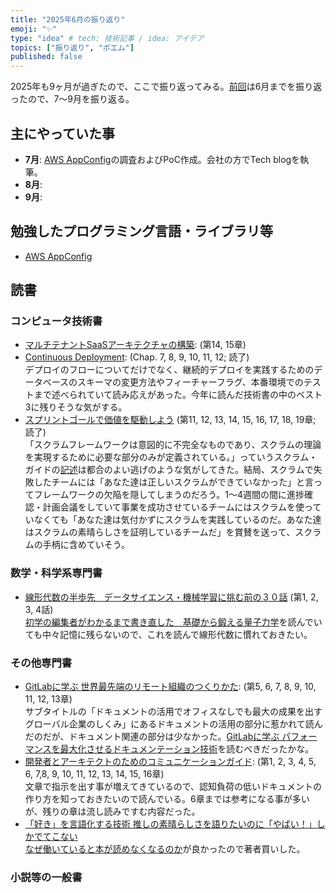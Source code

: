 ```yaml
---
title: "2025年6月の振り返り"
emoji: "✨"
type: "idea" # tech: 技術記事 / idea: アイデア
topics: ["振り返り", "ポエム"]
published: false
---
```


2025年も9ヶ月が過ぎたので、ここで振り返ってみる。[前回](https://zenn.dev/thorie/articles/926-2025-2q-retorspective)は6月までを振り返ったので、7～9月を振り返る。

## 主にやっていた事

* **7月**: [AWS AppConfig](https://docs.aws.amazon.com/appconfig/latest/userguide/what-is-appconfig.html)の調査およびPoC作成。会社の方でTech blogを執筆。
* **8月**: 
* **9月**: 

## 勉強したプログラミング言語・ライブラリ等

* [AWS AppConfig](https://docs.aws.amazon.com/appconfig/latest/userguide/what-is-appconfig.html)

## 読書

### コンピュータ技術書

* [マルチテナントSaaSアーキテクチャの構築](https://amzn.to/4ietwOt): (第14, 15章)  
* [Continuous Deployment](https://amzn.to/4lGMLlO): (Chap. 7, 8, 9, 10, 11, 12; 読了)  
  デプロイのフローについてだけでなく、継続的デプロイを実践するためのデータベースのスキーマの変更方法やフィーチャーフラグ、本番環境でのテストまで述べられていて読み応えがあった。今年に読んだ技術書の中のベスト3に残りそうな気がする。
* [スプリントゴールで価値を駆動しよう](https://amzn.to/4nep1Gx)  (第11, 12, 13, 14, 15, 16, 17, 18, 19章; 読了)  
  「スクラムフレームワークは意図的に不完全なものであり、スクラムの理論を実現するために必要な部分のみが定義されている。」っていうスクラム・ガイドの[記述](https://scrumguides.org/docs/scrumguide/v2020/2020-Scrum-Guide-Japanese.pdf)は都合のよい逃げのような気がしてきた。結局、スクラムで失敗したチームには「あなた達は正しいスクラムができていなかった」と言ってフレームワークの欠陥を隠してしまうのだろう。1～4週間の間に進捗確認・計画会議をしていて事業を成功させているチームにはスクラムを使っていなくても「あなた達は気付かずにスクラムを実践しているのだ。あなた達はスクラムの素晴らしさを証明しているチームだ」を賞賛を送って、スクラムの手柄に含めていそう。

### 数学・科学系専門書

* [線形代数の半歩先　データサイエンス・機械学習に挑む前の３０話](https://amzn.to/4m3gdCo) (第1, 2, 3, 4話)  
  [初学の編集者がわかるまで書き直した　基礎から鍛える量子力学](https://amzn.to/3YdEdtd)を読んでいても中々記憶に残らないので、これを読んで線形代数に慣れておきたい。  

### その他専門書

* [GitLabに学ぶ 世界最先端のリモート組織のつくりかた](https://amzn.to/4lNLKIx): (第5, 6, 7, 8, 9, 10, 11, 12, 13章)  
  サブタイトルの「ドキュメントの活用でオフィスなしでも最大の成果を出すグローバル企業のしくみ」にあるドキュメントの活用の部分に惹かれて読んだのだが、ドキュメント関連の部分は少なかった。[GitLabに学ぶ パフォーマンスを最大化させるドキュメンテーション技術](https://amzn.to/454OCJT)を読むべきだったかな。
* [開発者とアーキテクトのためのコミュニケーションガイド](https://amzn.to/45636KJ): (第1, 2, 3, 4, 5, 6, 7,8, 9, 10, 11, 12, 13, 14, 15, 16章)  
  文章で指示を出す事が増えてきているので、認知負荷の低いドキュメントの作り方を知っておきたいので読んでいる。6章までは参考になる事が多いが、残りの章は流し読みですむ内容だった。
* [「好き」を言語化する技術 推しの素晴らしさを語りたいのに「やばい！」しかでてこない]()  
  [なぜ働いていると本が読めなくなるのか](https://amzn.to/4iIW6aI)が良かったので著者買いした。


### 小説等の一般書
